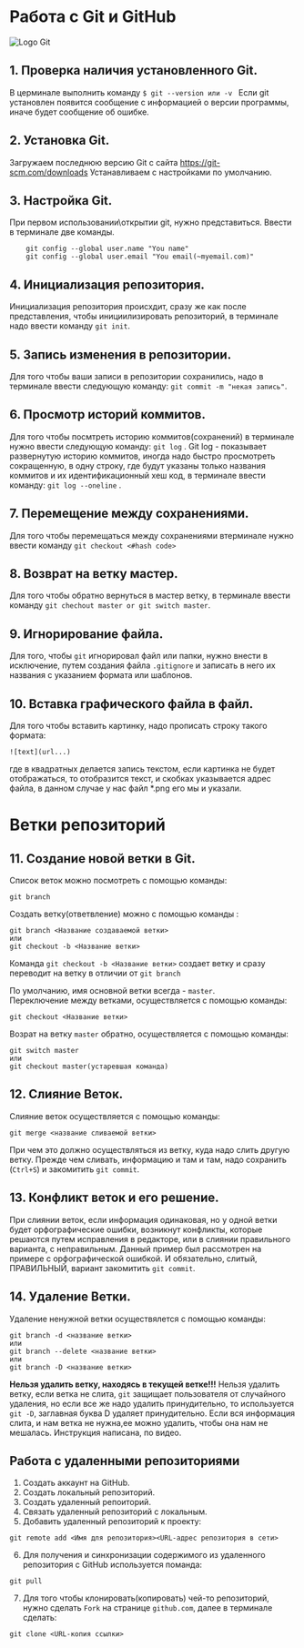 #  **Работа с Git и GitHub**
![Logo Git](git_logo_1.png)


## 1. Проверка наличия установленного Git.
В церминале выполнить команду `$ git --version или -v `
Если git установлен появится сообщение с информацией о версии программы, иначе будет сообщение об ошибке.
## 2. Установка Git.
Загружаем последнюю версию Git  с сайта
https://git-scm.com/downloads
Устанавливаем с настройками по умолчанию.
## 3. Настройка Git.
При первом использовании\открытии git, нужно представиться. Ввести в терминале две команды.
```
    git config --global user.name "You name"
    git config --global user.email "You email(~myemail.com)"
```
## 4. Инициализация репозитория.
Инициализация репозитория происхдит, сразу же как после представления, чтобы инициилизировать репозиторий, в терминале надо ввести команду `git init`.
## 5. Запись изменения в репозитории.
Для того чтобы ваши записи в репозитории сохранились, надо в терминале ввести следующую команду: `git commit -m "некая запись"`.
## 6. Просмотр историй коммитов.
Для того чтобы посмтреть историю коммитов(сохранений) в терминале нужно ввести следующую команду: `git log` .
Git log - показывает развернутую историю коммитов, иногда надо быстро просмотреть сокращенную, в одну строку, где будут указаны только названия коммитов и их идентификационный хеш код, в терминале ввести команду: `git log --oneline` .
## 7. Перемещение между сохранениями.
Для того чтобы перемещаться между сохранениями втерминале нужно ввести команду `git checkout <#hash code> `
## 8. Возврат на ветку мастер.
Для того чтобы обратно вернуться в мастер ветку, в терминале ввести команду 
`git chechout master or git switch master`.
## 9. Игнорирование файла.
Для того, чтобы `git` игнорировал файл или папки,  нужно внести  в исключение, путем создания файла `.gitignore`
и записать в него их названия c указанием формата или шаблонов.
## 10. Вставка графического файла в файл.
Для того чтобы вставить картинку, надо прописать строку такого формата:
```
![text](url...)

```
где в квадратных делается запись текстом, если картинка не будет отображаться, то отобразится текст, и скобках указывается адрес файла, в данном случае у нас файл *.png его мы и указали.

# **Ветки репозиторий**

## 11. Создание новой ветки в Git.
Список веток можно посмотреть с помощью команды:
```
git branch
```
Создать ветку(ответвление) можно с помощью команды :
```
git branch <Название создаваемой ветки>
или
git checkout -b <Название ветки>

```
Команда `git checkout -b <Название ветки>` создает ветку и сразу переводит на ветку в отличии от `git branch`

По умолчанию, имя основной ветки всегда - `master`.  
Переключение между ветками, осуществляется с помощью команды:
```
git checkout <Название ветки>
```
Возрат на ветку `master` обратно, осуществляется с помощью команды:
```
git switch master 
или 
git checkout master(устаревшая команда)
```
## 12. Слияние Веток.
Слияние веток осуществляется с помощью команды:
```
git merge <название сливаемой ветки>
```
При чем это должно осуществляться из ветку, куда надо слить другую ветку.
Прежде чем сливать, информацию и там и там, надо сохранить (`Ctrl+S`) и закомитить `git commit`.
## 13. Конфликт веток и его решение.
При слиянии веток, если информация одинаковая, но у одной ветки будет орфографические ошибки, возникнут конфликты, которые решаются путем исправления в редакторе, или в слиянии правильного варианта, с неправильным. Данный пример был рассмотрен на примере с орфографической ошибкой. И обязательно, слитый, ПРАВИЛЬНЫЙ, вариант закомитить `git commit`.
## 14. Удаление Ветки.
Удаление ненужной ветки осуществялется с помощью команды:
```
git branch -d <название ветки>
или 
git branch --delete <название ветки>
или
git branch -D <название ветки>
```
**Нельзя удалить ветку, находясь в текущей ветке!!!**
Нельзя удалить ветку, если ветка не слита, `git` защищает пользователя от случайного удаления, но если все же надо удалить принудительно, то используется `git -D`, заглавная буква D удаляет принудительно.
Если вся информация слита, и нам ветка не нужна,ее можно удалить, чтобы она нам не мешалась.
Инструкция написана, по видео.

## **Работа с удаленными репозиториями**
1. Создать аккаунт на GitHub.
2. Создать локальный репозиторий.
3. Создать удаленный репоиторий.
4. Связать удаленный репозиторий с локальным.
5. Добавить удаленный репозиторий к проекту:
```
git remote add <Имя для репозитория><URL-адрес репозитория в сети>
```
6. Для получения  и синхронизации содержимого из  удаленного репозитория с GitHub используется поманда:
```
git pull
```
7. Для того чтобы клонировать(копировать) чей-то репозиторий, нужно сделать `Fork` на странице `github.com`, далее в терминале сделать:
```
git clone <URL-копия ссылки>
```
